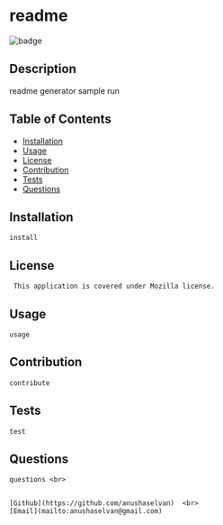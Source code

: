 
  <h1>readme </h1>

  ![badge](https://img.shields.io/badge/license-Mozilla-yellowgreen)<br>


  ## Description
   readme generator sample run

  ## Table of Contents
   - [Installation](#Installation)
   - [Usage](#Usage)
   - [License](#License)
   - [Contribution](#Contribution)
   - [Tests](#Tests)
   - [Questions](#questions)
   
  ## Installation
    install
  ## License
     This application is covered under Mozilla license. 
  ## Usage
    usage
  ## Contribution
    contribute
  ## Tests
    test
  ## Questions
    questions <br>

    
    [Github](https://github.com/anushaselvan)  <br>
    [Email](mailto:anushaselvan@gmail.com)

   
